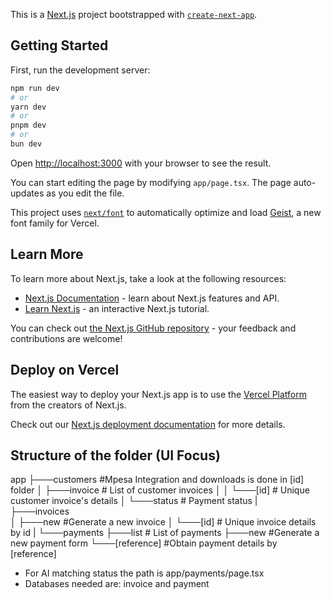 This is a [Next.js](https://nextjs.org) project bootstrapped with [`create-next-app`](https://nextjs.org/docs/app/api-reference/cli/create-next-app).

## Getting Started

First, run the development server:

```bash
npm run dev
# or
yarn dev
# or
pnpm dev
# or
bun dev
```

Open [http://localhost:3000](http://localhost:3000) with your browser to see the result.

You can start editing the page by modifying `app/page.tsx`. The page auto-updates as you edit the file.

This project uses [`next/font`](https://nextjs.org/docs/app/building-your-application/optimizing/fonts) to automatically optimize and load [Geist](https://vercel.com/font), a new font family for Vercel.

## Learn More

To learn more about Next.js, take a look at the following resources:

- [Next.js Documentation](https://nextjs.org/docs) - learn about Next.js features and API.
- [Learn Next.js](https://nextjs.org/learn) - an interactive Next.js tutorial.

You can check out [the Next.js GitHub repository](https://github.com/vercel/next.js) - your feedback and contributions are welcome!

## Deploy on Vercel

The easiest way to deploy your Next.js app is to use the [Vercel Platform](https://vercel.com/new?utm_medium=default-template&filter=next.js&utm_source=create-next-app&utm_campaign=create-next-app-readme) from the creators of Next.js.

Check out our [Next.js deployment documentation](https://nextjs.org/docs/app/building-your-application/deploying) for more details.


## Structure of the folder (UI Focus)

app
├───customers       #Mpesa Integration and downloads is done in [id] folder
│   ├───invoice     # List of customer invoices 
│   │   └───[id]    # Unique customer invoice's details 
│   └───status      # Payment status
|   
├───invoices  
│   ├───new         #Generate a new invoice
│   └───[id]        # Unique invoice details by id
|
└───payments
    ├───list          # List of  payments
    ├───new           #Generate a new payment form
    └───[reference]   #Obtain payment details by [reference]

- For AI matching status the path is app/payments/page.tsx
- Databases needed are: invoice and payment 
